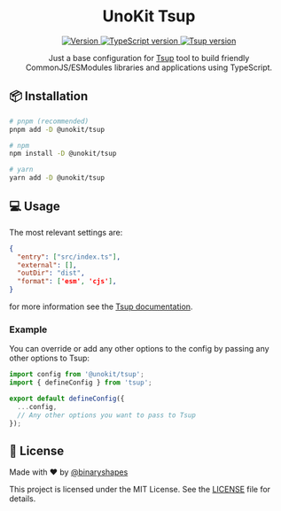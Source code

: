 <h1 align="center">UnoKit Tsup</h1>

<div align="center">
  <a href="https://github.com/binaryshapes/unokit" target="_blank">
    <img src="https://shields.io/badge/version-1.0.0-brightgreen.svg" alt="Version" />
  </a>
  <a href="https://www.typescriptlang.org/" target="_blank">
    <img src="https://img.shields.io/badge/TypeScript-^5.8.2-blue.svg" alt="TypeScript version" />
  </a>
  <a href="https://github.com/egoist/tsup">
    <img src="https://img.shields.io/badge/Tsup-^8.4.0-yellow.svg" alt="Tsup version" />
  </a>
</div>

<p align="center">
Just a base configuration for <a href="https://github.com/egoist/tsup">Tsup</a> tool to build friendly CommonJS/ESModules libraries and applications using TypeScript.
</p>

## 📦 Installation

```bash
# pnpm (recommended)
pnpm add -D @unokit/tsup

# npm
npm install -D @unokit/tsup

# yarn
yarn add -D @unokit/tsup
```

## 💻 Usage

The most relevant settings are:

```json
{
  "entry": ["src/index.ts"],
  "external": [],
  "outDir": "dist",
  "format": ['esm', 'cjs'],
}
```

for more information see the [Tsup documentation](https://github.com/egoist/tsup).

### Example

You can override or add any other options to the config by passing any other options to Tsup:

```ts
import config from '@unokit/tsup';
import { defineConfig } from 'tsup';

export default defineConfig({
  ...config,
  // Any other options you want to pass to Tsup
});
```

## 📄 License

Made with ❤️ by [@binaryshapes](https://github.com/binaryshapes)

This project is licensed under the MIT License. See the [LICENSE](LICENSE) file for details.
